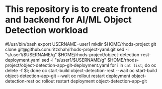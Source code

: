 # This repository is to create frontend and backend for AI/ML Object Detection workload
#!/usr/bin/bash
export USERNAME=user1
mkdir $HOME/rhods-project
git clone git@github.com:ritzshah/rhods-project-yaml.git
sed -i "s/user1/$USERNAME/g" $HOME/rhods-project/object-detection-rest-deployment.yaml
sed -i "s/user1/$USERNAME/g" $HOME/rhods-project/object-detection-app-git-deployment.yaml 
for i in `cat list`; do oc delete  -f $i; done
oc start-build object-detection-rest --wait
oc start-build object-detection-app-git --wait
oc rollout restart deployment object-detection-rest
oc rollout restart deployment object-detection-app-git
